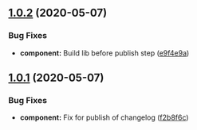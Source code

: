 ## [1.0.2](https://github.com/ministryofjustice/opg-performance-analytics/compare/v1.0.1...v1.0.2) (2020-05-07)


### Bug Fixes

* **component:** Build lib before publish step ([e9f4e9a](https://github.com/ministryofjustice/opg-performance-analytics/commit/e9f4e9a7d0fd8feb49e8ab809ad4f9b5888bd86d))

## [1.0.1](https://github.com/ministryofjustice/opg-performance-analytics/compare/v1.0.0...v1.0.1) (2020-05-07)


### Bug Fixes

* **component:** Fix for publish of changelog ([f2b8f6c](https://github.com/ministryofjustice/opg-performance-analytics/commit/f2b8f6c8e6d1d8243b06d2f05821d827f7c6f88a))

